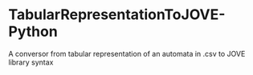 # TabularRepresentationToJOVE-Python
A conversor from tabular representation of an automata in .csv to JOVE library syntax
